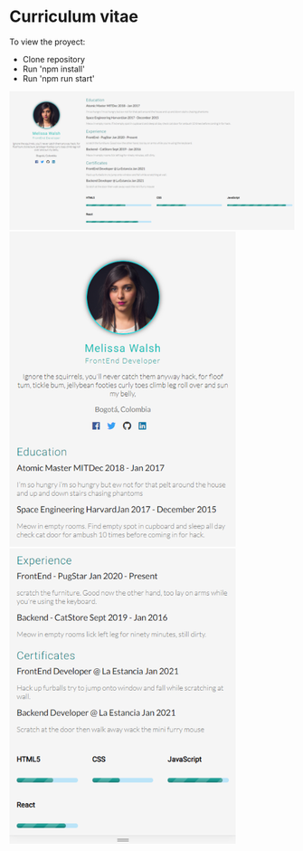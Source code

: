 # Curriculum vitae
To view the proyect:
- Clone repository
- Run 'npm install'
- Run 'npm run start'

<img src="Images/WebDesign.png">
<img src="Images/ResponsiveDesign1.png" width=400>
<img src="Images/ResponsiveDesign2.png" width=400>
